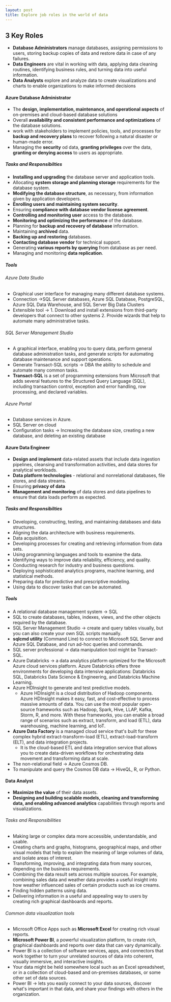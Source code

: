```yaml
---
layout: post
title: Explore job roles in the world of data
---
```


## 3 Key Roles


* **Database Administrators** manage databases, assigning permissions to users, storing backup copies of data 
and restore data in case of any failures.
* **Data Engineers** are vital in working with data, applying data cleaning routines, identifying business rules,
and turning data into useful information.
* **Data Analysts** explore and analyze data to create visualizations and charts to enable organizations 
to make informed decisions

#### Azure Database Administrator
* The **design, implementation, maintenance, and operational aspects** of on-premises and cloud-based database solutions
* Overall **availability and consistent performance and optimizations** of the database solutions.
* work with stakeholders to implement policies, tools, and processes for **backup and recovery plans** to recover following a natural disaster or human-made error.
* Managing the **security** od data, **granting privileges** over the data, **granting or denying access** to users as appropriate.

##### Tasks and Responsibilties
* **Installing and upgrading** the database server and application tools.
* Allocating **system storage and planning storage** requirements for the database system.
* **Modifying the database structure**, as necessary, from information given by application developers.
* **Enrolling users and maintaining system security**.
* Ensuring **compliance with database vendor license agreement**.
* **Controlling and monitoring user** access to the database.
* **Monitoring and optimizing the performance** of the database.
* Planning for **backup and recovery of database** information.
* Maintaining **archived** data.
* **Backing up and restoring** databases.
* **Contacting database vendor** for technical support.
* Generating **various reports by querying** from database as per need.
* Managing and monitoring **data replication**.

##### Tools
###### Azure Data Studio
* Graphical user interface for managing many different database systems.
* Connection ->SQL Server databases, Azure SQL Database, PostgreSQL, Azure SQL Data Warehouse, and SQL Server Big Data Clusters
* Extensible tool -> 1. Download and install extensions from third-party developers that connect to other systems
                     2. Provide wizards that help to automate many administrative tasks.
###### SQL Server Management Studio
* A graphical interface, enabling you to query data, perform general database administration tasks, and generate scripts for automating database maintenance and support operations.
* Generate Transact-SQL scripts -> DBA the ability to schedule and automate many common tasks.
* **Transact-SQL** is a set of programming extensions from Microsoft that adds several features to the Structured Query Language (SQL), 
   including transaction control, exception and error handling, row processing, and declared variables.

###### Azure Portal
* Database services in Azure.
* SQL Server on cloud
* Configuration tasks -> Increasing the database size, creating a new database, and deleting an existing database 


#### Azure Data Engineer
* **Design and implement** data-related assets that include data ingestion pipelines, cleansing and transformation activities, and data stores for analytical workloads.
* **Data platform technologies** - relational and nonrelational databases, file stores, and data streams.
* Ensuring **privacy of data** 
* **Management and monitoring** of data stores and data pipelines to ensure that data loads perform as expected.

##### Tasks and Responsibilties

* Developing, constructing, testing, and maintaining databases and data structures.
* Aligning the data architecture with business requirements.
* Data acquisition.
* Developing processes for creating and retrieving information from data sets.
* Using programming languages and tools to examine the data.
* Identifying ways to improve data reliability, efficiency, and quality.
* Conducting research for industry and business questions.
* Deploying sophisticated analytics programs, machine learning, and statistical methods.
* Preparing data for predictive and prescriptive modeling.
* Using data to discover tasks that can be automated.

##### Tools
* A relational database management system -> SQL
* SQL to create databases, tables, indexes, views, and the other objects required by the database.
* SQL Server Management Studio -> create and query tables visually, but you can also create your own SQL scripts manually.
* **sqlcmd utility** (Command Line) to connect to Microsoft SQL Server and Azure SQL Database, and run ad-hoc queries and commands.
* SQL server professional -> data manipulation tool might be Transact-SQL.
* Azure Databricks -> a data analytics platform optimized for the Microsoft Azure cloud services platform. Azure Databricks offers three environments for developing data intensive applications: Databricks SQL, Databricks Data Science & Engineering, and Databricks Machine Learning.
* Azure HDInsight to generate and test predictive models. 
  * Azure HDInsight is a cloud distribution of Hadoop components. Azure HDInsight makes it easy, fast, and cost-effective to process massive amounts of data. You can use the most popular open-source frameworks such as Hadoop, Spark, Hive, LLAP, Kafka, Storm, R, and more. With these frameworks, you can enable a broad range of scenarios such as extract, transform, and load (ETL),
    data warehousing, machine learning, and IoT.
* **Azure Data Factory**  is a managed cloud service that's built for these complex hybrid extract-transform-load (ETL), extract-load-transform (ELT), and data integration projects.
  * It is the cloud-based ETL and data integration service that allows you to create data-driven workflows for orchestrating data movement and transforming data at scale.
*  The non-relational field -> Azure Cosmos DB. 
*  To manipulate and query the Cosmos DB data -> HiveQL, R, or Python.



#### Data Analyst
* **Maximize the value** of their data assets.
* **Designing and building scalable models, cleaning and transforming data, 
and enabling advanced analytics** capabilities through reports and visualizations.

###### Tasks and Responsibilities
* Making large or complex data more accessible, understandable, and usable.
* Creating charts and graphs, histograms, geographical maps, and other visual models that help to explain the meaning of large volumes of data, and isolate areas of interest.
* Transforming, improving, and integrating data from many sources, depending on the business requirements.
* Combining the data result sets across multiple sources. For example, combining sales data and weather data provides a useful insight into how weather influenced sales of certain products such as ice creams.
* Finding hidden patterns using data.
* Delivering information in a useful and appealing way to users by creating rich graphical dashboards and reports.

###### Common data visualization tools
* Microsoft Office Apps such as **Microsoft Excel** for creating rich visual reports.
* **Microsoft Power BI**, a powerful visualization platform, to create rich, graphical dashboards and reports over data that can vary dynamically.
* Power BI is a collection of software services, apps, and connectors that work together to turn your unrelated sources of data into coherent, visually immersive, and interactive insights. 
* Your data might be held somewhere local such as an Excel spreadsheet, or in a collection of cloud-based and on-premises databases, or some other set of data sources. 
* Power BI -> lets you easily connect to your data sources, discover what's important in that data, and share your findings with others in the organization.

